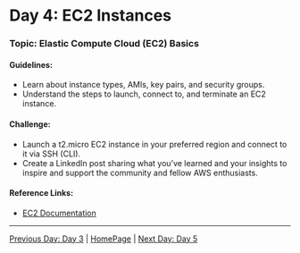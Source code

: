 # **Day 4: EC2 Instances**

### Topic: Elastic Compute Cloud (EC2) Basics

#### Guidelines:
- Learn about instance types, AMIs, key pairs, and security groups.
- Understand the steps to launch, connect to, and terminate an EC2 instance.

#### Challenge:
- Launch a t2.micro EC2 instance in your preferred region and connect to it via SSH (CLI).
- Create a LinkedIn post sharing what you’ve learned and your insights to inspire and support the community and fellow AWS enthusiasts.

#### Reference Links:
- [EC2 Documentation](https://docs.aws.amazon.com/ec2)

---

[Previous Day: Day 3](../Day03/README.md) | [HomePage](../README.md) | [Next Day: Day 5](../Day05/README.md)
